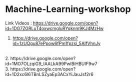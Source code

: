 # Machine-Learning-workshop
Link Videos : https://drive.google.com/open?id=1DG7ZGRLuT4oxwcmgluRYqknm9KJ4MzHw

1. https://drive.google.com/open?id=1zUQgu87ePpow6fPm1fpzsi_5AIfVhnJy
<br>
2. https://drive.google.com/open?id=1MO7OLzqiG9_IAALkA99PwIBiHBUIF9w7
<br>
3. https://drive.google.com/open?id=1D2xc6l6TBnLSZyaEp3ACxYiJauJsf2r6
